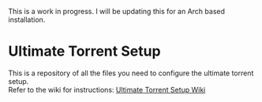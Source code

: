 This is a work in progress. I will be updating this for an Arch based installation.

# Ultimate Torrent Setup

This is a repository of all the files you need to configure the ultimate torrent setup.  
Refer to the wiki for instructions: <a href="https://github.com/xombiemp/ultimate-torrent-setup/wiki" target="_blank">Ultimate Torrent Setup Wiki</a>
